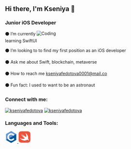 <h2 align="left"> Hi there, I'm Kseniya 👋</h1>
<h3 align="left"> Junior iOS Developer</h3>
<img align="right" alt="Coding" width="400" src="https://www.maduraisoftwares.com/assets/images/madurai/ui-ux-design.gif">

⚫️ I’m currently learning SwiftUI

⚫️ I’m looking to to find my first position as an iOS developer

⚫️ Ask me about Swift, blockchain, metaverse

⚫️ How to reach me kseniyafedotova0001@mail.co

⚫️ Fun fact: I used to want to be an astronaut

<h3 align="left">Connect with me:</h3>
<p align="left">
<a href="https://linkedin.com/in/kseniyafedotova" target="blank"><img align="center" src="https://raw.githubusercontent.com/rahuldkjain/github-profile-readme-generator/master/src/images/icons/Social/linked-in-alt.svg" alt="kseniyafedotova" height="30" width="40" /></a>
<a href="https://www.leetcode.com/kseniyafedotova" target="blank"><img align="center" src="https://raw.githubusercontent.com/rahuldkjain/github-profile-readme-generator/master/src/images/icons/Social/leet-code.svg" alt="kseniyafedotova" height="30" width="40" /></a>
</p>

<h3 align="left">Languages and Tools:</h3>
<p align="left"> <a href="https://www.cprogramming.com/" target="_blank" rel="noreferrer"> <img src="https://raw.githubusercontent.com/devicons/devicon/master/icons/c/c-original.svg" alt="c" width="40" height="40"/> </a> <a href="https://developer.apple.com/swift/" target="_blank" rel="noreferrer"> <img src="https://raw.githubusercontent.com/devicons/devicon/master/icons/swift/swift-original.svg" alt="swift" width="40" height="40"/> </a> </p>
